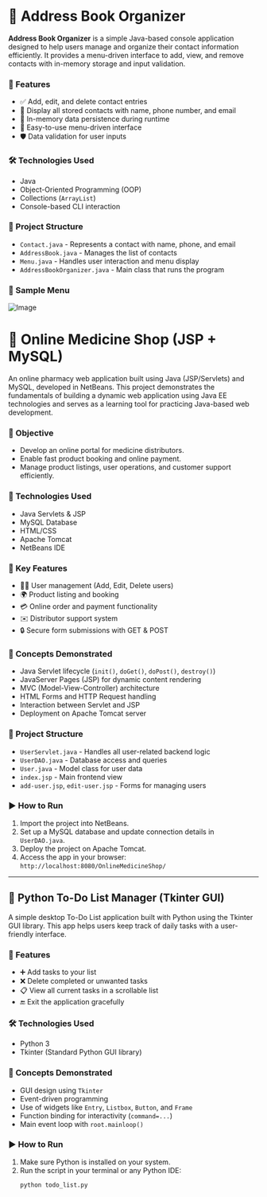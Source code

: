 
# 📒 Address Book Organizer

**Address Book Organizer** is a simple Java-based console application designed to help users manage and organize their contact information efficiently. It provides a menu-driven interface to add, view, and remove contacts with in-memory storage and input validation.

### 🔑 Features

- ✅ Add, edit, and delete contact entries
- 📜 Display all stored contacts with name, phone number, and email
- 💾 In-memory data persistence during runtime
- 🧭 Easy-to-use menu-driven interface
- 🛡️ Data validation for user inputs

### 🛠️ Technologies Used

- Java
- Object-Oriented Programming (OOP)
- Collections (`ArrayList`)
- Console-based CLI interaction

### 📁 Project Structure

- `Contact.java` - Represents a contact with name, phone, and email
- `AddressBook.java` - Manages the list of contacts
- `Menu.java` - Handles user interaction and menu display
- `AddressBookOrganizer.java` - Main class that runs the program

### 🧪 Sample Menu

![Image](https://github.com/user-attachments/assets/56e96b0d-2bb3-497b-a6b3-5c964f3b49de)


# 💊 Online Medicine Shop (JSP + MySQL)

An online pharmacy web application built using Java (JSP/Servlets) and MySQL, developed in NetBeans. This project demonstrates the fundamentals of building a dynamic web application using Java EE technologies and serves as a learning tool for practicing Java-based web development.

### 🎯 Objective

- Develop an online portal for medicine distributors.
- Enable fast product booking and online payment.
- Manage product listings, user operations, and customer support efficiently.

### 🔧 Technologies Used

- Java Servlets & JSP
- MySQL Database
- HTML/CSS
- Apache Tomcat
- NetBeans IDE

### 🧩 Key Features

- 🧑‍💼 User management (Add, Edit, Delete users)
- 🌍 Product listing and booking
- 💳 Online order and payment functionality
- ✉️ Distributor support system
- 🔒 Secure form submissions with GET & POST

### 🧠 Concepts Demonstrated

- Java Servlet lifecycle (`init()`, `doGet()`, `doPost()`, `destroy()`)
- JavaServer Pages (JSP) for dynamic content rendering
- MVC (Model-View-Controller) architecture
- HTML Forms and HTTP Request handling
- Interaction between Servlet and JSP
- Deployment on Apache Tomcat server

### 📁 Project Structure

- `UserServlet.java` - Handles all user-related backend logic
- `UserDAO.java` - Database access and queries
- `User.java` - Model class for user data
- `index.jsp` - Main frontend view
- `add-user.jsp`, `edit-user.jsp` - Forms for managing users

### ▶️ How to Run

1. Import the project into NetBeans.
2. Set up a MySQL database and update connection details in `UserDAO.java`.
3. Deploy the project on Apache Tomcat.
4. Access the app in your browser: `http://localhost:8080/OnlineMedicineShop/`

---

## 📝 Python To-Do List Manager (Tkinter GUI)

A simple desktop To-Do List application built with Python using the Tkinter GUI library. This app helps users keep track of daily tasks with a user-friendly interface.

### 🔑 Features

- ➕ Add tasks to your list
- ❌ Delete completed or unwanted tasks
- 📋 View all current tasks in a scrollable list
- 🔚 Exit the application gracefully

### 🛠️ Technologies Used

- Python 3
- Tkinter (Standard Python GUI library)

### 🧠 Concepts Demonstrated

- GUI design using `Tkinter`
- Event-driven programming
- Use of widgets like `Entry`, `Listbox`, `Button`, and `Frame`
- Function binding for interactivity (`command=...`)
- Main event loop with `root.mainloop()`

### ▶️ How to Run

1. Make sure Python is installed on your system.
2. Run the script in your terminal or any Python IDE:
   ```bash
   python todo_list.py



